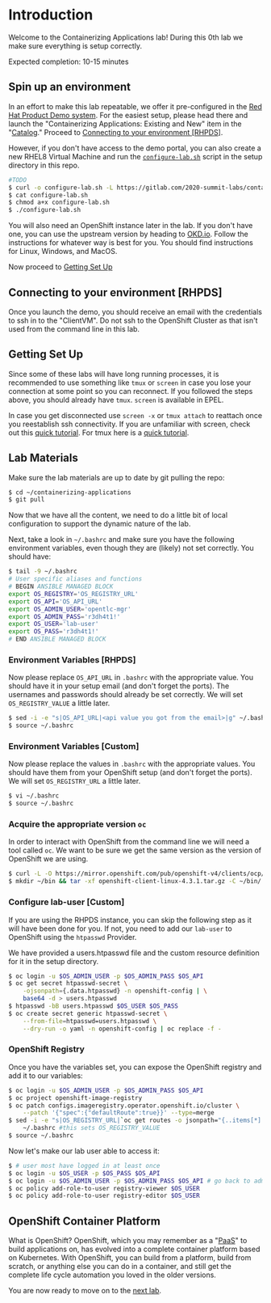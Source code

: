 # Introduction

Welcome to the Containerizing Applications lab! During this 0th lab we make sure everything is setup correctly.

Expected completion: 10-15 minutes

## Spin up an environment

In an effort to make this lab repeatable, we offer it pre-configured in the [Red Hat Product Demo system](https://rhpds.redhat.com). For the easiest setup, please head there and launch the "Containerizing Applications: Existing and New" item in the "[Catalog](https://rhpds.redhat.com/catalog/explorer)." Proceed to [Connecting to your environment [RHPDS]](#connecting-to-your-environment-rhpds).

However, if you don't have access to the demo portal, you can also create a new RHEL8 Virtual Machine and run the [`configure-lab.sh`](./setup/configure-lab.sh) script in the setup directory in this repo.

```bash
#TODO
$ curl -o configure-lab.sh -L https://gitlab.com/2020-summit-labs/containerizing-applications/-/raw/master/labs/lab0/setup/configure-lab.sh
$ cat configure-lab.sh
$ chmod a+x configure-lab.sh
$ ./configure-lab.sh
```

You will also need an OpenShift instance later in the lab. If you don't have one, you can use the upstream version by heading to [OKD.io](https://www.okd.io/). Follow the instructions for whatever way is best for you. You should find instructions for Linux, Windows, and MacOS.

Now proceed to [Getting Set Up](#getting-set-up)

## Connecting to your environment [RHPDS]

Once you launch the demo, you should receive an email with the credentials to ssh in to the "ClientVM". Do not ssh to the OpenShift Cluster as that isn't used from the command line in this lab.

## Getting Set Up

Since some of these labs will have long running processes, it is recommended to use something like `tmux` or `screen` in case you lose your connection at some point so you can reconnect. If you followed the steps above, you should already have `tmux`. `screen` is available in EPEL.

In case you get disconnected use `screen -x` or `tmux attach` to reattach once you reestablish ssh connectivity. If you are unfamiliar with screen, check out this [quick tutorial](https://www.mattcutts.com/blog/a-quick-tutorial-on-screen/). For tmux here is a [quick tutorial](https://fedoramagazine.org/use-tmux-more-powerful-terminal/).

## Lab Materials

Make sure the lab materials are up to date by git pulling the repo:

```bash
$ cd ~/containerizing-applications
$ git pull
```

Now that we have all the content, we need to do a little bit of local configuration to support the dynamic nature of the lab.

Next, take a look in `~/.bashrc` and make sure you have the following environment variables, even though they are (likely) not set correctly. You should have:

 ```bash
$ tail -9 ~/.bashrc
# User specific aliases and functions
# BEGIN ANSIBLE MANAGED BLOCK
export OS_REGISTRY='OS_REGISTRY_URL'
export OS_API='OS_API_URL'
export OS_ADMIN_USER='opentlc-mgr'
export OS_ADMIN_PASS='r3dh4t1!'
export OS_USER='lab-user'
export OS_PASS='r3dh4t1!'
# END ANSIBLE MANAGED BLOCK
```

### Environment Variables [RHPDS]
Now please replace `OS_API_URL` in `.bashrc` with the appropriate value. You should have it in your setup email (and don't forget the ports). The usernames and passwords should already be set correctly.  We will set `OS_REGISTRY_VALUE` a little later.

```bash
$ sed -i -e "s|OS_API_URL|<api value you got from the email>|g" ~/.bashrc
$ source ~/.bashrc
```

### Environment Variables [Custom]

Now please replace the values in `.bashrc` with the appropriate values. You should have them from your OpenShift setup (and don't forget the ports). We will set `OS_REGISTRY_URL` a little later.

```bash
$ vi ~/.bashrc
$ source ~/.bashrc
```

### Acquire the appropriate version `oc`

In order to interact with OpenShift from the command line we will need a tool called `oc`. We want to be sure we get the same version as the version of OpenShift we are using.

```bash
$ curl -L -O https://mirror.openshift.com/pub/openshift-v4/clients/ocp/4.3.1/openshift-client-linux-4.3.1.tar.gz
$ mkdir ~/bin && tar -xf openshift-client-linux-4.3.1.tar.gz -C ~/bin/
```

### Configure lab-user [Custom]

If you are using the RHPDS instance, you can skip the following step as it will have been done for you. If not, you need to add our `lab-user` to OpenShift using the `htpasswd` Provider.

We have provided a users.htpasswd file and the custom resource definition for it in the setup directory.

```bash
$ oc login -u $OS_ADMIN_USER -p $OS_ADMIN_PASS $OS_API
$ oc get secret htpasswd-secret \
    -ojsonpath={.data.htpasswd} -n openshift-config | \
    base64 -d > users.htpasswd
$ htpasswd -bB users.htpasswd $OS_USER $OS_PASS
$ oc create secret generic htpasswd-secret \
    --from-file=htpasswd=users.htpasswd \
    --dry-run -o yaml -n openshift-config | oc replace -f -
```

### OpenShift Registry

Once you have the variables set, you can expose the OpenShift registry and add it to our variables:

```bash
$ oc login -u $OS_ADMIN_USER -p $OS_ADMIN_PASS $OS_API
$ oc project openshift-image-registry
$ oc patch configs.imageregistry.operator.openshift.io/cluster \
    --patch '{"spec":{"defaultRoute":true}}' --type=merge
$ sed -i -e "s|OS_REGISTRY_URL|`oc get routes -o jsonpath="{..items[*].spec.host}"`|g" \
    ~/.bashrc #this sets OS_REGISTRY_VALUE
$ source ~/.bashrc
```

Now let's make our lab user able to access it:

```bash
$ # user most have logged in at least once
$ oc login -u $OS_USER -p $OS_PASS $OS_API
$ oc login -u $OS_ADMIN_USER -p $OS_ADMIN_PASS $OS_API # go back to admin
$ oc policy add-role-to-user registry-viewer $OS_USER
$ oc policy add-role-to-user registry-editor $OS_USER
```

## OpenShift Container Platform

What is OpenShift? OpenShift, which you may remember as a "[PaaS](https://en.wikipedia.org/wiki/Platform_as_a_service)" to build applications on, has evolved into a complete container platform based on Kubernetes. With OpenShift, you can build from a platform, build from scratch, or anything else you can do in a container, and still get the complete life cycle automation you loved in the older versions.

You are now ready to move on to the [next lab](../lab1/chapter1.md).
